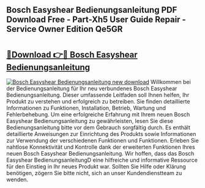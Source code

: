 ## Bosch Easyshear Bedienungsanleitung PDF Download Free - Part-Xh5 User Guide Repair - Service Owner Edition Qe5GR

# <h2><a href="http://df08jgi.blite.top/?on=Bosch+Easyshear+Bedienungsanleitung">🔗Download 👉🔴 Bosch Easyshear Bedienungsanleitung</a></h2>

[![Bosch Easyshear Bedienungsanleitung new download](https://i.imgur.com/lujVjoI.png)](http://df08jgi.blite.top/?on=Bosch+Easyshear+Bedienungsanleitung)
Willkommen bei der Bedienungsanleitung für Ihr neu verbundenes Bosch Easyshear Bedienungsanleitung. Dieser umfassende Leitfaden soll Ihnen helfen, Ihr Produkt zu verstehen und erfolgreich zu betreiben. Sie finden detaillierte Informationen zu Funktionen, Installation, Betrieb, Wartung und Fehlerbehebung. Um eine erfolgreiche Erfahrung mit Ihrem neuen Bosch Easyshear Bedienungsanleitung zu gewährleisten, lesen Sie diese Bedienungsanleitung bitte vor dem Gebrauch sorgfältig durch. Es enthält detaillierte Anweisungen zur Einrichtung des Produkts sowie Informationen zur Verwendung der verschiedenen Funktionen und Funktionen. Erleben Sie nahtlose Konnektivität und Kontrolle dank der erweiterten Funktionen Ihres neuen Bosch Easyshear Bedienungsanleitung. Wir hoffen, dass das Bosch Easyshear BedienungsanleitungD eine hilfreiche und informative Ressource für den Einstieg in Ihr neues Produkt war. Sollten Sie Hilfe oder Klärung benötigen, zögern Sie bitte nicht, sich an unser Kundendienstteam zu wenden.
